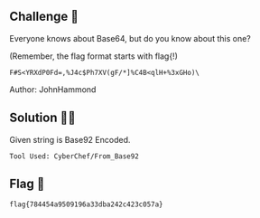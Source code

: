 ## Challenge 🧩

Everyone knows about Base64, but do you know about this one?

(Remember, the flag format starts with flag{!)

```text
F#S<YRXdP0Fd=,%J4c$Ph7XV(gF/*]%C4B<qlH+%3xGHo)\
```

Author: JohnHammond </br>

## Solution 🕵️‍♂️

Given string is Base92 Encoded.

`Tool Used: CyberChef/From_Base92`

## Flag 🚩

`flag{784454a9509196a33dba242c423c057a}`
